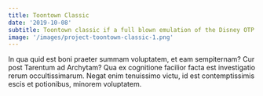 ```yaml
---
title: Toontown Classic
date: '2019-10-08'
subtitle: Toontown classic if a full blown emulation of the Disney OTP system and AI for the 2003 version of the game client
image: '/images/project-toontown-classic-1.png'
---
```


In qua quid est boni praeter summam voluptatem, et eam sempiternam? Cur post Tarentum ad Archytam? Qua ex cognitione facilior facta est investigatio rerum occultissimarum. Negat enim tenuissimo victu, id est contemptissimis escis et potionibus, minorem voluptatem.

